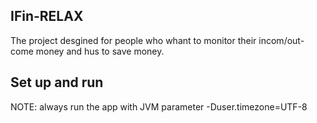 ## IFin-RELAX
The project desgined for people who whant to monitor their incom/out-come money and hus to save money.

## Set up and run
NOTE: always run the app with JVM parameter -Duser.timezone=UTF-8